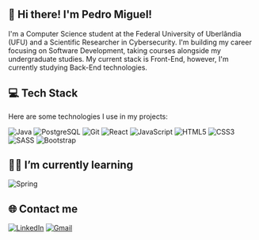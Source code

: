 ## 👋 Hi there! I'm Pedro Miguel!

I'm a Computer Science student at the Federal University of Uberlândia (UFU) and a Scientific Researcher in Cybersecurity. I'm building my career focusing on Software Development, taking courses alongside my undergraduate studies. My current stack is Front-End, however, I'm currently studying Back-End technologies.

## 💻 Tech Stack
Here are some technologies I use in my projects:

![Java](https://img.shields.io/badge/Java-ED8B00?style=for-the-badge&logo=openjdk&logoColor=white)
![PostgreSQL](https://img.shields.io/badge/PostgreSQL-316192?style=for-the-badge&logo=postgresql&logoColor=white)
![Git](https://img.shields.io/badge/GIT-E44C30?style=for-the-badge&logo=git&logoColor=white)
![React](https://img.shields.io/badge/React-20232A?style=for-the-badge&logo=react&logoColor=61DAFB)
![JavaScript](https://img.shields.io/badge/JavaScript-F7DF1E?style=for-the-badge&logo=javascript&logoColor=black)
![HTML5](https://img.shields.io/badge/HTML5-E34F26?style=for-the-badge&logo=html5&logoColor=white)
![CSS3](https://img.shields.io/badge/CSS3-1572B6?style=for-the-badge&logo=css3&logoColor=white)
![SASS](https://img.shields.io/badge/Sass-CC6699?style=for-the-badge&logo=sass&logoColor=white)
![Bootstrap](https://img.shields.io/badge/Bootstrap-563D7C?style=for-the-badge&logo=bootstrap&logoColor=white)

## 🧑‍💻 I’m currently learning
![Spring](https://img.shields.io/badge/Spring-6DB33F?style=for-the-badge&logo=spring&logoColor=white)

## 🌐 Contact me
[![LinkedIn](https://img.shields.io/badge/LinkedIn-0077B5?style=for-the-badge&logo=linkedin&logoColor=white)](https://www.linkedin.com/in/pmiguell/)
[![Gmail](https://img.shields.io/badge/Gmail-D14836?style=for-the-badge&logo=gmail&logoColor=white)](mailto:pedromiguellitoo@gmail.com)
